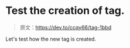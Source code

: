 # Test the creation of tag.

> 原文：<https://dev.to/ccqy66/tag-1bbd>

Let's test how the new tag is created.